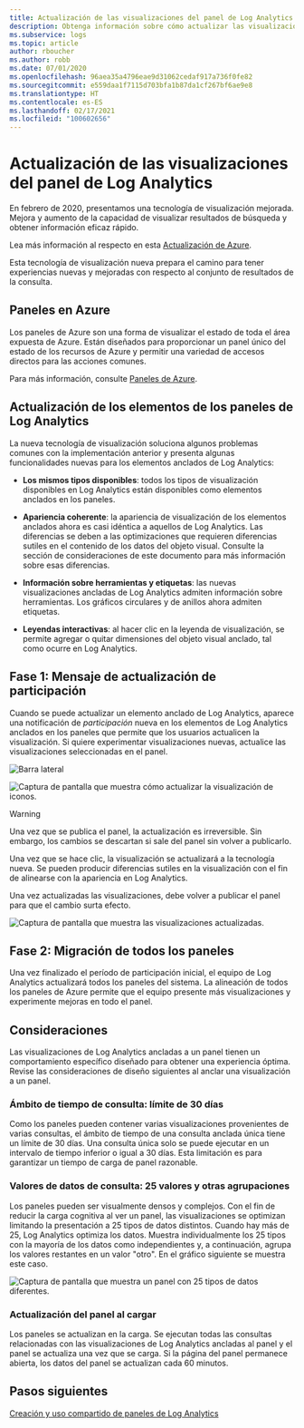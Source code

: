 ```yaml
---
title: Actualización de las visualizaciones del panel de Log Analytics
description: Obtenga información sobre cómo actualizar las visualizaciones del panel de Log Analytics con consultas que pueden proporcionar conclusiones eficaces.
ms.subservice: logs
ms.topic: article
author: rboucher
ms.author: robb
ms.date: 07/01/2020
ms.openlocfilehash: 96aea35a4796eae9d31062cedaf917a736f0fe82
ms.sourcegitcommit: e559daa1f7115d703bfa1b87da1cf267bf6ae9e8
ms.translationtype: HT
ms.contentlocale: es-ES
ms.lasthandoff: 02/17/2021
ms.locfileid: "100602656"
---
```

# <a name="upgrading-your-log-analytics-dashboard-visualizations"></a>Actualización de las visualizaciones del panel de Log Analytics

En febrero de 2020, presentamos una tecnología de visualización mejorada. Mejora y aumento de la capacidad de visualizar resultados de búsqueda y obtener información eficaz rápido. 

Lea más información al respecto en esta [Actualización de Azure](https://azure.microsoft.com/updates/azure-monitor-log-analytics-upgraded-results-visualization/). 

Esta tecnología de visualización nueva prepara el camino para tener experiencias nuevas y mejoradas con respecto al conjunto de resultados de la consulta. 

## <a name="dashboards-in-azure"></a>Paneles en Azure

Los paneles de Azure son una forma de visualizar el estado de toda el área expuesta de Azure. Están diseñados para proporcionar un panel único del estado de los recursos de Azure y permitir una variedad de accesos directos para las acciones comunes. 

Para más información, consulte [Paneles de Azure](../../azure-portal/azure-portal-dashboards.md).


## <a name="upgrading-log-analytics-dashboard-parts"></a>Actualización de los elementos de los paneles de Log Analytics

La nueva tecnología de visualización soluciona algunos problemas comunes con la implementación anterior y presenta algunas funcionalidades nuevas para los elementos anclados de Log Analytics: 

- **Los mismos tipos disponibles**: todos los tipos de visualización disponibles en Log Analytics están disponibles como elementos anclados en los paneles.

- **Apariencia coherente**: la apariencia de visualización de los elementos anclados ahora es casi idéntica a aquellos de Log Analytics. Las diferencias se deben a las optimizaciones que requieren diferencias sutiles en el contenido de los datos del objeto visual. Consulte la sección de consideraciones de este documento para más información sobre esas diferencias.

- **Información sobre herramientas y etiquetas**: las nuevas visualizaciones ancladas de Log Analytics admiten información sobre herramientas. Los gráficos circulares y de anillos ahora admiten etiquetas.

- **Leyendas interactivas**: al hacer clic en la leyenda de visualización, se permite agregar o quitar dimensiones del objeto visual anclado, tal como ocurre en Log Analytics.

## <a name="stage-1---opt-in-upgrade-message"></a>Fase 1: Mensaje de actualización de participación

Cuando se puede actualizar un elemento anclado de Log Analytics, aparece una notificación de *participación* nueva en los elementos de Log Analytics anclados en los paneles que permite que los usuarios actualicen la visualización. Si quiere experimentar visualizaciones nuevas, actualice las visualizaciones seleccionadas en el panel.

 
![Barra lateral](media/dashboard-upgrade/update-message-1.png)
 
![Captura de pantalla que muestra cómo actualizar la visualización de iconos.](media/dashboard-upgrade/update-message-2.png)

> [!WARNING]
> Una vez que se publica el panel, la actualización es irreversible. Sin embargo, los cambios se descartan si sale del panel sin volver a publicarlo.  

Una vez que se hace clic, la visualización se actualizará a la tecnología nueva. Se pueden producir diferencias sutiles en la visualización con el fin de alinearse con la apariencia en Log Analytics.

Una vez actualizadas las visualizaciones, debe volver a publicar el panel para que el cambio surta efecto.

![Captura de pantalla que muestra las visualizaciones actualizadas.](media/dashboard-upgrade/update-message-3.png)

## <a name="stage-2---migration-of-all-dashboards"></a>Fase 2: Migración de todos los paneles

Una vez finalizado el período de participación inicial, el equipo de Log Analytics actualizará todos los paneles del sistema. La alineación de todos los paneles de Azure permite que el equipo presente más visualizaciones y experimente mejoras en todo el panel.

## <a name="considerations"></a>Consideraciones

Las visualizaciones de Log Analytics ancladas a un panel tienen un comportamiento específico diseñado para obtener una experiencia óptima. Revise las consideraciones de diseño siguientes al anclar una visualización a un panel.

### <a name="query-time-scope---30-day-limit"></a>Ámbito de tiempo de consulta: límite de 30 días

Como los paneles pueden contener varias visualizaciones provenientes de varias consultas, el ámbito de tiempo de una consulta anclada única tiene un límite de 30 días. Una consulta única solo se puede ejecutar en un intervalo de tiempo inferior o igual a 30 días. Esta limitación es para garantizar un tiempo de carga de panel razonable.

### <a name="query-data-values---25-values-and-other-grouping"></a>Valores de datos de consulta: 25 valores y otras agrupaciones

Los paneles pueden ser visualmente densos y complejos. Con el fin de reducir la carga cognitiva al ver un panel, las visualizaciones se optimizan limitando la presentación a 25 tipos de datos distintos. Cuando hay más de 25, Log Analytics optimiza los datos. Muestra individualmente los 25 tipos con la mayoría de los datos como independientes y, a continuación, agrupa los valores restantes en un valor "otro". En el gráfico siguiente se muestra este caso.  

![Captura de pantalla que muestra un panel con 25 tipos de datos diferentes.](media/dashboard-upgrade/values-25-limit.png)

### <a name="dashboard-refresh-on-load"></a>Actualización del panel al cargar

Los paneles se actualizan en la carga. Se ejecutan todas las consultas relacionadas con las visualizaciones de Log Analytics ancladas al panel y el panel se actualiza una vez que se carga. Si la página del panel permanece abierta, los datos del panel se actualizan cada 60 minutos.

## <a name="next-steps"></a>Pasos siguientes

[Creación y uso compartido de paneles de Log Analytics](../learn/tutorial-logs-dashboards.md)
